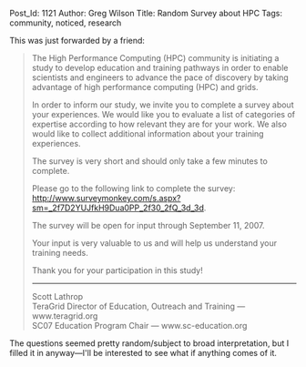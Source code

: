 Post_Id: 1121
Author: Greg Wilson
Title: Random Survey about HPC
Tags: community, noticed, research

<p>This was just forwarded by a friend:</p>
<blockquote><p>The High Performance Computing (HPC) community is initiating a study to develop education and training pathways in order to enable scientists and engineers to advance the pace of discovery by taking advantage of high performance computing (HPC) and grids.</p>
<p>In order to inform our study, we invite you to complete a survey about your experiences.  We would like you to evaluate a list of categories of expertise according to how relevant they are for your work. We also would like to collect additional information about your training experiences.</p>
<p>The survey is very short and should only take a few minutes to complete.</p>
<p>Please go to the following link to complete the survey: <a href="http://www.surveymonkey.com/s.aspx?sm=_2f7D2YUJfkH9Dua0PP_2f30_2fQ_3d_3d">http://www.surveymonkey.com/s.aspx?sm=_2f7D2YUJfkH9Dua0PP_2f30_2fQ_3d_3d</a>.</p>
<p>The survey will be open for input through September 11, 2007.</p>
<p>Your input is very valuable to us and will help us understand your training needs.</p>
<p>Thank you for your participation in this study!</p>
<hr />Scott Lathrop<br />
TeraGrid Director of Education, Outreach and Training &mdash; www.teragrid.org<br />
SC07 Education Program Chair &mdash; www.sc-education.org</blockquote>
<p>The questions seemed pretty random/subject to broad interpretation, but I filled it in anyway&mdash;I'll be interested to see what if anything comes of it.</p>

